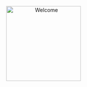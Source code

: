 <p align="center">
  <img class="rounded shadow-lg border border-gray-200" src="https://media.giphy.com/media/3o7aDgf134NzaaHI8o/giphy.gif" alt="Welcome" style="width:200px;"/>
</p>
